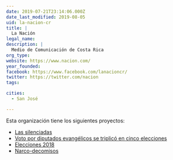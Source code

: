 ```yaml
---
date: 2019-07-21T23:14:06.000Z
date_last_modified: 2019-08-05
uid: la-nacion-cr
title: |
  La Nación
legal_name: 
description: |
  Medio de Comunicación de Costa Rica
org_type: 
website: https://www.nacion.com/
year_founded: 
facebook: https://www.facebook.com/lanacioncr/
twitter: https://twitter.com/nacion
tags:

cities: 
  - San José

---
```


Esta organización tiene los siguientes proyectos:

- [Las silenciadas](/proyectos/las-silenciadas)
- [Voto por diputados evangélicos se triplicó en cinco elecciones](/proyectos/voto-de-fe)
- [Elecciones 2018](/proyectos/elecciones-2018)
- [Narco-decomisos](/proyectos/narco-decomisos)

